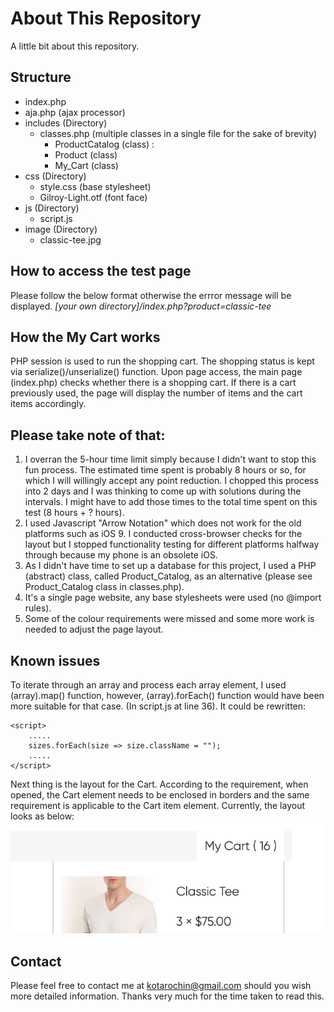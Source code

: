 # About This Repository

A little bit about this repository.

## Structure
- index.php
- aja.php (ajax processor)
- includes (Directory)
    - classes.php (multiple classes in a single file for the sake of brevity)
        - ProductCatalog (class) : 
        - Product (class)
        - My_Cart (class)
- css (Directory)
    - style.css (base stylesheet)
    - Gilroy-Light.otf (font face)
- js (Directory)
    - script.js
- image (Directory)
    - classic-tee.jpg

## How to access the test page
Please follow the below format otherwise the errror message will be displayed.
*[your own directory]/index.php?product=classic-tee*

## How the My Cart works
PHP session is used to run the shopping cart. The shopping status is kept via serialize()/unserialize() function. Upon page access, the main page (index.php) checks whether there is a shopping cart. If there is a cart previously used, the page will display the number of items and the cart items accordingly.


## Please take note of that:
1. I overran the 5-hour time limit simply because I didn't want to stop this fun process. The estimated time spent is probably 8 hours or so, for which I will willingly accept any point reduction. I chopped this process into 2 days and I was thinking to come up with solutions during the intervals. I might have to add those times to the total time spent on this test (8 hours + ? hours).
2. I used Javascript "Arrow Notation" which does not work for the old platforms such as iOS 9. I conducted cross-browser checks for the layout but I stopped functionality testing for different platforms halfway through because my phone is an obsolete iOS.
3. As I didn't have time to set up a database for this project, I used a PHP (abstract) class, called Product_Catalog, as an alternative (please see Product_Catalog class in classes.php).
4. It's a single page website, any base stylesheets were used (no @import rules).
5. Some of the colour requirements were missed and some more work is needed to adjust the page layout.

## Known issues
To iterate through an array and process each array element, I used (array).map() function, however, (array).forEach() function would have been more suitable for that case. (In script.js at line 36). It could be rewritten:

```
<script>
    .....
    sizes.forEach(size => size.className = "");
    .....
</script>
```
Next thing is the layout for the Cart. According to the requirement, when opened, the Cart element needs to be enclosed in borders and the same requirement is applicable to the Cart item element. Currently, the layout looks as below:
![Cart Layout](https://raw.githubusercontent.com/KotaroW/MR-Technical-Test/main/image/issue.png)



## Contact
Please feel free to contact me at <kotarochin@gmail.com> should you wish more detailed information.
Thanks very much for the time taken to read this.
